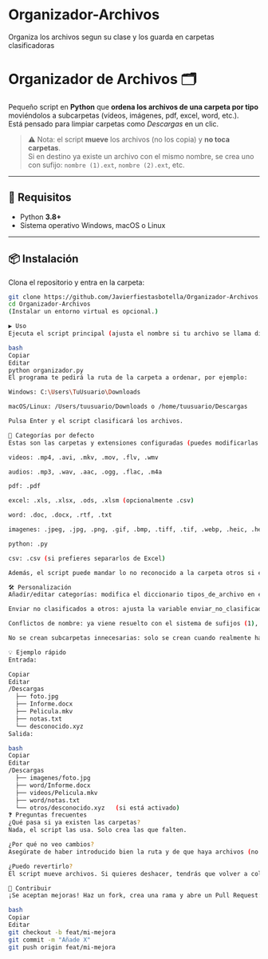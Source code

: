 # Organizador-Archivos
Organiza los archivos segun su clase y los guarda en carpetas clasificadoras
# Organizador de Archivos 🗂️

Pequeño script en **Python** que **ordena los archivos de una carpeta por tipo** moviéndolos a subcarpetas (vídeos, imágenes, pdf, excel, word, etc.).  
Está pensado para limpiar carpetas como *Descargas* en un clic.

> ⚠️ Nota: el script **mueve** los archivos (no los copia) y **no toca carpetas**.  
> Si en destino ya existe un archivo con el mismo nombre, se crea uno con sufijo: `nombre (1).ext`, `nombre (2).ext`, etc.

---

## 🚀 Requisitos

- Python **3.8+**
- Sistema operativo Windows, macOS o Linux

---

## 📦 Instalación

Clona el repositorio y entra en la carpeta:

```bash
git clone https://github.com/Javierfiestasbotella/Organizador-Archivos.git
cd Organizador-Archivos
(Instalar un entorno virtual es opcional.)

▶️ Uso
Ejecuta el script principal (ajusta el nombre si tu archivo se llama distinto, por ejemplo organizador.py):

bash
Copiar
Editar
python organizador.py
El programa te pedirá la ruta de la carpeta a ordenar, por ejemplo:

Windows: C:\Users\TuUsuario\Downloads

macOS/Linux: /Users/tuusuario/Downloads o /home/tuusuario/Descargas

Pulsa Enter y el script clasificará los archivos.

🧩 Categorías por defecto
Estas son las carpetas y extensiones configuradas (puedes modificarlas en el diccionario tipos_de_archivo):

videos: .mp4, .avi, .mkv, .mov, .flv, .wmv

audios: .mp3, .wav, .aac, .ogg, .flac, .m4a

pdf: .pdf

excel: .xls, .xlsx, .ods, .xlsm (opcionalmente .csv)

word: .doc, .docx, .rtf, .txt

imagenes: .jpeg, .jpg, .png, .gif, .bmp, .tiff, .tif, .webp, .heic, .heif, .ico, .svg, .eps, .ai, .raw, .psd, .xcf

python: .py

csv: .csv (si prefieres separarlos de Excel)

Además, el script puede mandar lo no reconocido a la carpeta otros si está activada la opción.

🛠️ Personalización
Añadir/editar categorías: modifica el diccionario tipos_de_archivo en el código.

Enviar no clasificados a otros: ajusta la variable enviar_no_clasificados_a_otros = True/False.

Conflictos de nombre: ya viene resuelto con el sistema de sufijos (1), (2), …

No se crean subcarpetas innecesarias: solo se crean cuando realmente hay algo que mover.

💡 Ejemplo rápido
Entrada:

Copiar
Editar
/Descargas
  ├── foto.jpg
  ├── Informe.docx
  ├── Pelicula.mkv
  ├── notas.txt
  └── desconocido.xyz
Salida:

bash
Copiar
Editar
/Descargas
  ├── imagenes/foto.jpg
  ├── word/Informe.docx
  ├── videos/Pelicula.mkv
  ├── word/notas.txt
  └── otros/desconocido.xyz   (si está activado)
❓ Preguntas frecuentes
¿Qué pasa si ya existen las carpetas?
Nada, el script las usa. Solo crea las que falten.

¿Por qué no veo cambios?
Asegúrate de haber introducido bien la ruta y de que haya archivos (no carpetas) en ella.

¿Puedo revertirlo?
El script mueve archivos. Si quieres deshacer, tendrás que volver a colocarlos manualmente o con otro script.

🤝 Contribuir
¡Se aceptan mejoras! Haz un fork, crea una rama y abre un Pull Request:

bash
Copiar
Editar
git checkout -b feat/mi-mejora
git commit -m "Añade X"
git push origin feat/mi-mejora
